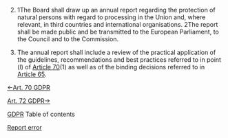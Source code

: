 


2. 1The Board shall draw up an annual report regarding the protection of natural persons with regard to processing in the Union and, where relevant, in third countries and international organisations. 2The report shall be made public and be transmitted to the European Parliament, to the Council and to the Commission.

4. The annual report shall include a review of the practical application of the guidelines, recommendations and best practices referred to in point (l) of [Article 70](https://gdpr-info.eu/art-70-gdpr/)(1) as well as of the binding decisions referred to in [Article 65](https://gdpr-info.eu/art-65-gdpr/).





[←Art. 70 GDPR](https://gdpr-info.eu/art-70-gdpr/ "Art. 70 GDPR - Tasks of the Board")


[Art. 72 GDPR→](https://gdpr-info.eu/art-72-gdpr/ "Art. 72 GDPR - Procedure")



[GDPR](https://gdpr-info.eu)
Table of contents


[Report error](https://gdpr-info.eu/gf/?TB_iframe=true&height=306 "Your message")

